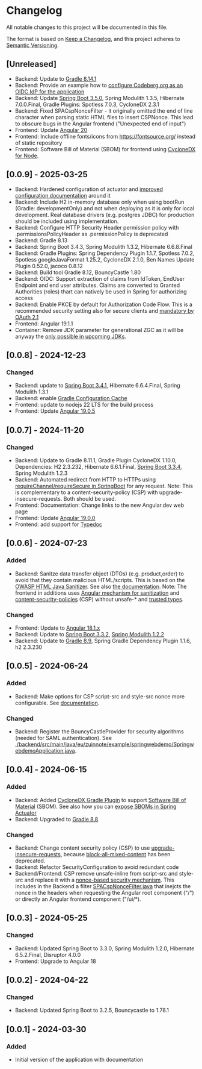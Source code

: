 # Changelog

All notable changes to this project will be documented in this file.

The format is based on [Keep a Changelog](https://keepachangelog.com/en/1.1.0/),
and this project adheres to [Semantic Versioning](https://semver.org/spec/v2.0.0.html).
## [Unreleased]
* Backend: Update to [Gradle 8.14.1](https://docs.gradle.org/8.14.1/release-notes.html)
* Backend: Provide an example how to [configure Codeberg.org as an OIDC IdP for the application](./backend/docs/EXAMPLE-CODEBERG-OIDC.md)
* Backend: Update [Spring Boot 3.5.0](https://spring.io/blog/2025/05/22/spring-boot-3-5-0-available-now), Spring Modulith 1.3.5, Hibernate 7.0.0.Final, Gradle Plugins: Spotless 7.0.3, CycloneDX 2.3.1
* Backend: Fixed SPACspNonceFilter - it originally omitted the end of line character when parsing static HTML files to insert CSPNonce. This lead to obscure bugs in the Angular frontend ("Unexpected end of input")
* Frontend: Update [Angular 20](https://blog.angular.dev/announcing-angular-v20-b5c9c06cf301)
* Frontend: Include offline fonts/icons from https://fontsource.org/ instead of static repository
* Frontend: Software Bill of Material (SBOM) for frontend using [CycloneDX for Node](https://github.com/CycloneDX/cyclonedx-node-npm).


## [0.0.9] - 2025-03-25
* Backend: Hardened configuration of actuator and [improved configuration documentation](./backend/docs/CONFIGURE.md) around it
* Backend: Include H2 in-memory database only when using bootRun (Gradle: developmentOnly) and not when deploying as it is only for local development. Real database drivers (e.g. postgres JDBC) for production should be included using implementation.
* Backend: Configure HTTP Security Header permission policy with .permissionsPolicyHeader as .permissionPolicy is deprecated
* Backend: Gradle 8.13
* Backend: Spring Boot 3.4.3, Spring Modulith 1.3.2, Hibernate 6.6.8.Final
* Backend: Gradle Plugins: Spring Dependency Plugin 1.1.7, Spotless 7.0.2, Spotless googleJavaFormat 1.25.2, CycloneDX 2.1.0, Ben Names Update Plugin 0.52.0, jacoco 0.8.12
* Backend: Build tool Gradle 8.12, BouncyCastle 1.80
* Backend: OIDC: Support extraction of claims from IdToken, EndUser Endpoint and end user attributes. Claims are converted to Granted Authorities (roles) thart can natively be used in Spring for authorizing access
* Backend: Enable PKCE by default for Authorization Code Flow. This is a recommended security setting also for secure clients and [mandatory by OAuth 2.1](https://datatracker.ietf.org/doc/html/draft-ietf-oauth-v2-1-12)
* Frontend: Angular 19.1.1
* Container: Remove JDK parameter for generational ZGC as it will be anyway the [only possible in upcoming JDKs](https://openjdk.org/jeps/474).

## [0.0.8] - 2024-12-23
### Changed
* Backend: update to [Spring Boot 3.4.1](https://spring.io/blog/2024/12/19/spring-boot-3-4-1-available-now), Hibernate 6.6.4.Final, Spring Modulith 1.3.1
* Backend: enable [Gradle Configuration Cache](https://docs.gradle.org/current/userguide/configuration_cache.html#config_cache:usage:parallel)
* Frontend: update to nodejs 22 LTS for the build process
* Frontend: Update [Angular 19.0.5](https://github.com/angular/angular/releases/tag/19.0.5)

## [0.0.7] - 2024-11-20
### Changed
* Backend: Update to Gradle 8.11.1, Gradle Plugin CycloneDX 1.10.0, Dependencies: H2 2.3.232, Hibernate 6.6.1.Final, [Spring Boot 3.3.4](https://spring.io/blog/2024/09/19/spring-boot-3-3-4-available-now), Spring Modulith 1.2.3
* Backend: Automated redirect from HTTP to HTTPs using [requireChannel/requireSecure in SpringBoot](https://docs.spring.io/spring-security/site/docs/current/api/org/springframework/security/config/annotation/web/builders/HttpSecurity.html) for any request. Note: This is complementary to a content-security-policy (CSP) with upgrade-insecure-requests. Both should be used.
* Frontend: Documentation: Change links to the new Angular.dev web page
* Frontend: Update [Angular 19.0.0](https://github.com/angular/angular/releases/tag/19.0.0)
* Frontend: add support for [Typedoc](https://typedoc.org/)

## [0.0.6] - 2024-07-23
### Added
* Backend: Sanitze data transfer object (DTOs) (e.g. product,order) to avoid that they contain malicious HTML/scripts. This is based on the [OWASP HTML Java Sanitizer](https://owasp.org/www-project-java-html-sanitizer/). See also [the documentation](./backend/docs/ARCHITECTURE.md). Note: The frontend in additions uses [Angular mechanism for sanitization](https://angular.dev/best-practices/security) and [content-security-policies](https://angular.dev/best-practices/security#content-security-policy) (CSP) without unsafe-* and [trusted types](https://angular.dev/best-practices/security#enforcing-trusted-types).
### Changed
* Frontend: Update to [Angular 18.1.x](https://github.com/angular/angular/releases/tag/18.1.1)
* Backend: Update to [Spring Boot 3.3.2](https://spring.io/blog/2024/07/18/spring-boot-3-3-2-available-now), [Spring Modulith 1.2.2](https://spring.io/blog/2024/06/21/spring-modulith-1-1-6-and-1-2-1-released)
* Backend: Update to [Gradle 8.9](https://docs.gradle.org/8.9/release-notes.html), Spring Gradle Dependency Plugin 1.1.6, h2 2.3.230


## [0.0.5] - 2024-06-24
### Added
* Backend: Make options for CSP script-src and style-src nonce more configurable. See [documentation](./backend/docs/CONFIGURE.md).
### Changed
* Backend: Register the BouncyCastleProvider for security algorithms (needed for SAML authentication). See [./backend/src/main/java/eu/zuinnote/example/springwebdemo/SpringwebdemoApplication.java](./backend/src/main/java/eu/zuinnote/example/springwebdemo/SpringwebdemoApplication.java).



## [0.0.4] - 2024-06-15
### Added
* Backend: Added [CycloneDX Gradle Plugin](https://github.com/CycloneDX/cyclonedx-gradle-plugin) to support [Software Bill of Material](https://en.wikipedia.org/wiki/Software_supply_chain) (SBOM). See also how you can [expose SBOMs in Spring Actuator](https://spring.io/blog/2024/05/24/sbom-support-in-spring-boot-3-3)
* Backend: Upgraded to [Gradle 8.8](https://docs.gradle.org/8.8/release-notes.html)
### Changed
* Backend: Change content security policy (CSP) to use [upgrade-insecure-requests](https://developer.mozilla.org/en-US/docs/Web/HTTP/Headers/Content-Security-Policy/upgrade-insecure-requests), because [block-all-mixed-content](https://developer.mozilla.org/en-US/docs/Web/HTTP/Headers/Content-Security-Policy/block-all-mixed-content) has been deprecated.
* Backend: Refactor SecurityConfiguration to avoid redundant code
* Backend/Frontend: CSP remove unsafe-inline from script-src and style-src and replace it with a [nonce-based security mechanism](https://angular.dev/best-practices/security#content-security-policy). This includes in the Backend a filter [SPACspNonceFilter.java](./backend/src/main/java/eu/zuinnote/example/springwebdemo/configuration/SPACspNonceFilter.java) that inejcts the nonce in the headers when requesting the Angular root component ("/") or directly an Angular frontend component ("/ui/*).


## [0.0.3] - 2024-05-25
### Changed
* Backend: Updated Spring Boot to 3.3.0, Spring Modulith 1.2.0, Hibernate 6.5.2.Final, Disruptor 4.0.0
* Frontend: Upgrade to Angular 18

## [0.0.2] - 2024-04-22
### Changed
* Backend: Updated Spring Boot to 3.2.5, Bouncycastle to 1.78.1

## [0.0.1] - 2024-03-30

### Added
* Initial version of the application with documentation



